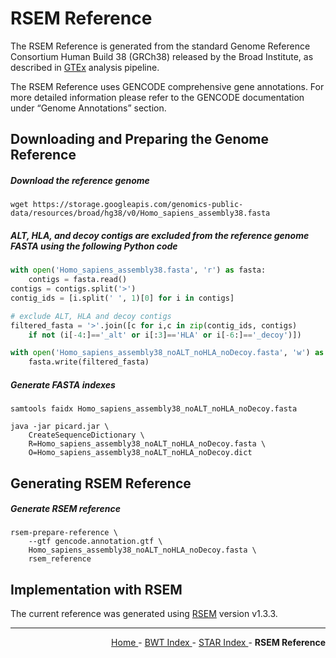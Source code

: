 
# RSEM Reference

The RSEM Reference is generated from the standard Genome Reference Consortium Human Build 38 (GRCh38) released by the Broad Institute, as described in [GTEx](https://github.com/broadinstitute/gtex-pipeline) analysis pipeline.

The RSEM Reference uses GENCODE comprehensive gene annotations. For more detailed information please refer to the GENCODE documentation under “Genome Annotations” section.

## Downloading and Preparing the Genome Reference

##### Download the reference genome

```text
wget https://storage.googleapis.com/genomics-public-data/resources/broad/hg38/v0/Homo_sapiens_assembly38.fasta
```

##### ALT, HLA, and decoy contigs are excluded from the reference genome FASTA using the following Python code

```python
with open('Homo_sapiens_assembly38.fasta', 'r') as fasta:
    contigs = fasta.read()
contigs = contigs.split('>')
contig_ids = [i.split(' ', 1)[0] for i in contigs]

# exclude ALT, HLA and decoy contigs
filtered_fasta = '>'.join([c for i,c in zip(contig_ids, contigs)
    if not (i[-4:]=='_alt' or i[:3]=='HLA' or i[-6:]=='_decoy')])

with open('Homo_sapiens_assembly38_noALT_noHLA_noDecoy.fasta', 'w') as fasta:
    fasta.write(filtered_fasta)
```

##### Generate FASTA indexes

```text
samtools faidx Homo_sapiens_assembly38_noALT_noHLA_noDecoy.fasta

java -jar picard.jar \
    CreateSequenceDictionary \
    R=Homo_sapiens_assembly38_noALT_noHLA_noDecoy.fasta \
    O=Homo_sapiens_assembly38_noALT_noHLA_noDecoy.dict
```

## Generating RSEM Reference

##### Generate RSEM reference

```text
rsem-prepare-reference \
    --gtf gencode.annotation.gtf \
    Homo_sapiens_assembly38_noALT_noHLA_noDecoy.fasta \
    rsem_reference
```

## Implementation with RSEM

The current reference was generated using [RSEM](https://github.com/deweylab/RSEM) version v1.3.3.

---

<!-- This section relies on the html links generated by GitHub Pages 
and will not render correctly in Markdown -->
<div style="text-align: right">
    <a href="/pipelines-docs/"> Home </a> -
    <a href="0_BWT_Index.html"> BWT Index </a> -
    <a href="1_STAR_Index.html"> STAR Index </a> -
    <a> <b> RSEM Reference </b> </a>
</div>
